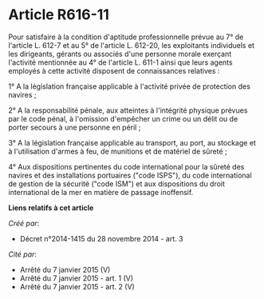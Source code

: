 # Article R616-11

Pour satisfaire à la condition d'aptitude professionnelle prévue au 7° de l'article L. 612-7 et au 5° de l'article L. 612-20,
les exploitants individuels et les dirigeants, gérants ou associés d'une personne morale exerçant l'activité mentionnée au 4°
de l'article L. 611-1 ainsi que leurs agents employés à cette activité disposent de connaissances relatives : 

1° A la législation française applicable à l'activité privée de protection des navires ; 

2° A la responsabilité pénale, aux atteintes à l'intégrité physique prévues par le code pénal, à l'omission d'empêcher un
crime ou un délit ou de porter secours à une personne en péril ; 

3° A la législation française applicable au transport, au port, au stockage et à l'utilisation d'armes à feu, de munitions et
de matériel de sûreté ; 

4° Aux dispositions pertinentes du code international pour la sûreté des navires et des installations portuaires ("code
ISPS"), du code international de gestion de la sécurité ("code ISM") et aux dispositions du droit international de la mer en
matière de passage inoffensif.

**Liens relatifs à cet article**

_Créé par_:

  - Décret n°2014-1415 du 28 novembre 2014 - art. 3

_Cité par_:

  - Arrêté du 7 janvier 2015 (V)
  - Arrêté du 7 janvier 2015 - art. 1 (V)
  - Arrêté du 7 janvier 2015 - art. 2 (V)
